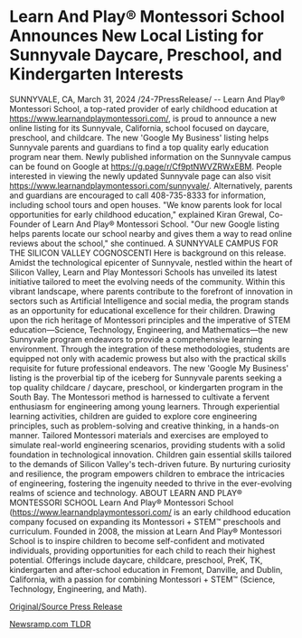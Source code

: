 # Learn And Play® Montessori School Announces New Local Listing for Sunnyvale Daycare, Preschool, and Kindergarten Interests

SUNNYVALE, CA, March 31, 2024 /24-7PressRelease/ -- Learn And Play® Montessori School, a top-rated provider of early childhood education at https://www.learnandplaymontessori.com/, is proud to announce a new online listing for its Sunnyvale, California, school focused on daycare, preschool, and childcare. The new 'Google My Business' listing helps Sunnyvale parents and guardians to find a top quality early education program near them.  Newly published information on the Sunnyvale campus can be found on Google at https://g.page/r/Cf9ptNWVZRWxEBM. People interested in viewing the newly updated Sunnyvale page can also visit https://www.learnandplaymontessori.com/sunnyvale/. Alternatively, parents and guardians are encouraged to call 408-735-8333 for information, including school tours and open houses.   "We know parents look for local opportunities for early childhood education," explained Kiran Grewal, Co-Founder of Learn And Play® Montessori School. "Our new Google listing helps parents locate our school nearby and gives them a way to read online reviews about the school," she continued.  A SUNNYVALE CAMPUS FOR THE SILICON VALLEY COGNOSCENTI  Here is background on this release. Amidst the technological epicenter of Sunnyvale, nestled within the heart of Silicon Valley, Learn and Play Montessori Schools has unveiled its latest initiative tailored to meet the evolving needs of the community. Within this vibrant landscape, where parents contribute to the forefront of innovation in sectors such as Artificial Intelligence and social media, the program stands as an opportunity for educational excellence for their children. Drawing upon the rich heritage of Montessori principles and the imperative of STEM education—Science, Technology, Engineering, and Mathematics—the new Sunnyvale program endeavors to provide a comprehensive learning environment. Through the integration of these methodologies, students are equipped not only with academic prowess but also with the practical skills requisite for future professional endeavors. The new 'Google My Business' listing is the proverbial tip of the iceberg for Sunnyvale parents seeking a top quality childcare / daycare, preschool, or kindergarten program in the South Bay.  The Montessori method is harnessed to cultivate a fervent enthusiasm for engineering among young learners. Through experiential learning activities, children are guided to explore core engineering principles, such as problem-solving and creative thinking, in a hands-on manner. Tailored Montessori materials and exercises are employed to simulate real-world engineering scenarios, providing students with a solid foundation in technological innovation. Children gain essential skills tailored to the demands of Silicon Valley's tech-driven future. By nurturing curiosity and resilience, the program empowers children to embrace the intricacies of engineering, fostering the ingenuity needed to thrive in the ever-evolving realms of science and technology.  ABOUT LEARN AND PLAY® MONTESSORI SCHOOL  Learn And Play® Montessori School (https://www.learnandplaymontessori.com/ is an early childhood education company focused on expanding its Montessori + STEM™ preschools and curriculum. Founded in 2008, the mission at Learn And Play® Montessori School is to inspire children to become self-confident and motivated individuals, providing opportunities for each child to reach their highest potential. Offerings include daycare, childcare, preschool, PreK, TK, kindergarten and after-school education in Fremont, Danville, and Dublin, California, with a passion for combining Montessori + STEM™ (Science, Technology, Engineering, and Math). 

[Original/Source Press Release](https://www.24-7pressrelease.com/press-release/509673/learn-and-play-montessori-school-announces-new-local-listing-for-sunnyvale-daycare-preschool-and-kindergarten-interests) 

[Newsramp.com TLDR](https://newsramp.com/None) 